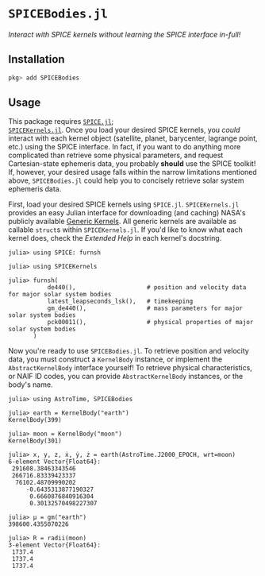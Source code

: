 # `SPICEBodies.jl`

_Interact with SPICE kernels without learning the SPICE interface in-full!_

## Installation

```julia
pkg> add SPICEBodies
```

## Usage

This package requires [`SPICE.jl`](https://github.com/JuliaAstro/SPICE.jl);  
[`SPICEKernels.jl`](https://github.com/cadojo/SPICEKernels.jl). Once you load your desired
SPICE kernels, you _could_ interact with each kernel object (satellite, planet, barycenter,
lagrange point, etc.) using the SPICE interface. In fact, if you want to do anything more
complicated than retrieve some physical parameters, and request Cartesian-state ephemeris
data, you probably **should** use the SPICE toolkit! If, however, your desired usage falls
within the narrow limitations mentioned above, `SPICEBodies.jl` could help you to
concisely retrieve solar system ephemeris data.

First, load your desired SPICE kernels using `SPICE.jl`. `SPICEKernels.jl` provides an
easy Julian interface for downloading (and caching) NASA's publicly available
[Generic Kernels](https://naif.jpl.nasa.gov/pub/naif/generic_kernels). All generic kernels
are available as callable `struct`s within `SPICEKernels.jl`. If you'd like to know what
each kernel does, check the _Extended Help_ in each kernel's docstring.

```repl usage
julia> using SPICE: furnsh

julia> using SPICEKernels

julia> furnsh(
           de440(),                    # position and velocity data for major solar system bodies
           latest_leapseconds_lsk(),   # timekeeping
           gm_de440(),                 # mass parameters for major solar system bodies
           pck00011(),                 # physical properties of major solar system bodies
       )
```

Now you're ready to use `SPICEBodies.jl`. To retrieve position and velocity data, you
must construct a `KernelBody` instance, or implement the `AbstractKernelBody` interface
yourself! To retrieve physical characteristics, or NAIF ID codes, you can provide
`AbstractKernelBody` instances, or the body's name.

```repl usage
julia> using AstroTime, SPICEBodies

julia> earth = KernelBody("earth")
KernelBody(399)

julia> moon = KernelBody("moon")
KernelBody(301)

julia> x, y, z, ẋ, ẏ, ż = earth(AstroTime.J2000_EPOCH, wrt=moon)
6-element Vector{Float64}:
 291608.38463343546
 266716.83339423337
  76102.48709990202
     -0.6435313877190327
      0.6660876840916304
      0.30132570498227307

julia> μ = gm("earth")
398600.4355070226

julia> R = radii(moon)
3-element Vector{Float64}:
 1737.4
 1737.4
 1737.4
```
